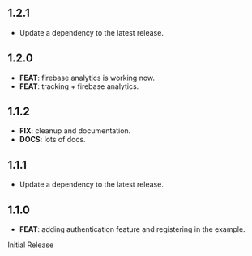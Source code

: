 ## 1.2.1

 - Update a dependency to the latest release.

## 1.2.0

 - **FEAT**: firebase analytics is working now.
 - **FEAT**: tracking + firebase analytics.

## 1.1.2

 - **FIX**: cleanup and documentation.
 - **DOCS**: lots of docs.

## 1.1.1

 - Update a dependency to the latest release.

## 1.1.0

 - **FEAT**: adding authentication feature and registering in the example.

Initial Release
